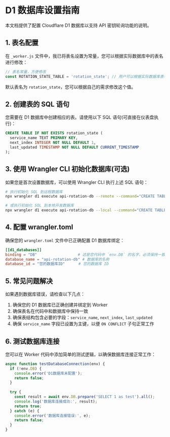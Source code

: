 # D1 数据库设置指南

本文档提供了配置 Cloudflare D1 数据库以支持 API 密钥轮询功能的说明。

## 1. 表名配置

在 `_worker.js` 文件中，我已将表名设置为常量，您可以根据实际数据库中的表名进行修改：

```javascript
// 表名常量，方便修改
const ROTATION_STATE_TABLE = 'rotation_state'; // 用户可以根据实际数据库表名修改
```

默认表名为 `rotation_state`，您可以根据自己的需求修改这个值。

## 2. 创建表的 SQL 语句

您需要在 D1 数据库中创建相应的表。请使用以下 SQL 语句(可直接在仪表盘执行)：

```sql
CREATE TABLE IF NOT EXISTS rotation_state (
  service_name TEXT PRIMARY KEY,
  next_index INTEGER NOT NULL DEFAULT 1,
  last_updated TIMESTAMP NOT NULL DEFAULT CURRENT_TIMESTAMP
);
```

## 3. 使用 Wrangler CLI 初始化数据库(可选)

如果您是首次设置数据库，可以使用 Wrangler CLI 执行上述 SQL 语句：

```bash
# 执行初始化 SQL 到远程数据库
npx wrangler d1 execute api-rotation-db --remote --command="CREATE TABLE IF NOT EXISTS rotation_state (service_name TEXT PRIMARY KEY, next_index INTEGER NOT NULL DEFAULT 1, last_updated TIMESTAMP NOT NULL DEFAULT CURRENT_TIMESTAMP);"

# 或执行初始化 SQL 到本地开发数据库
npx wrangler d1 execute api-rotation-db --local --command="CREATE TABLE IF NOT EXISTS rotation_state (service_name TEXT PRIMARY KEY, next_index INTEGER NOT NULL DEFAULT 1, last_updated TIMESTAMP NOT NULL DEFAULT CURRENT_TIMESTAMP);"
```

## 4. 配置 wrangler.toml

确保您的 `wrangler.toml` 文件中已正确配置 D1 数据库绑定：

```toml
[[d1_databases]]
binding = "DB"                  # 这是您代码中 `env.DB` 的名字，必须保持一致
database_name = "api-rotation-db" # 数据库的名称
database_id = "您的数据库ID"      # 您的数据库 ID
```

## 5. 常见问题解决

如果遇到数据库错误，请检查以下几点：

1. 确保您的 D1 数据库已正确创建并绑定到 Worker
2. 确保表名在代码中和数据库中保持一致
3. 确保表结构包含必要的字段：`service_name`, `next_index`, `last_updated`
4. 确保 `service_name` 字段已设置为主键，以便 `ON CONFLICT` 子句正常工作

## 6. 测试数据库连接

您可以在 Worker 代码中添加简单的测试逻辑，以确保数据库连接正常工作：

```javascript
async function testDatabaseConnection(env) {
  if (!env.DB) {
    console.error('D1数据库未配置');
    return false;
  }
  
  try {
    const result = await env.DB.prepare('SELECT 1 as test').all();
    console.log('数据库连接成功:', result);
    return true;
  } catch (e) {
    console.error('数据库连接错误:', e);
    return false;
  }
}
```
